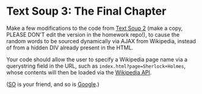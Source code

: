 # Text Soup 3: The Final Chapter

Make a few modifications to the code from [Text Soup 2](https://github.com/amandachau36/sei34-homework/tree/master/warmup/week07/day05_textsoup2) (make a copy, PLEASE DON'T edit the version in the homework repo!), to cause the random words to be sourced dynamically via AJAX from Wikipedia, instead of from a hidden DIV already present in the HTML.

Your code should allow the user to specify a Wikipedia page name via a querystring field in the URL, such as `index.html?page=Sherlock+Holmes`, whose contents will then be loaded via the [Wikipedia API](https://www.mediawiki.org/wiki/API:Main_page).

([SO](https://stackoverflow.com/questions/2381642/returning-data-from-wikipedia-using-ajax) is your friend, and so is [Google](https://www.google.com.au/search?q=javascript+get+querystring+key+value).)
